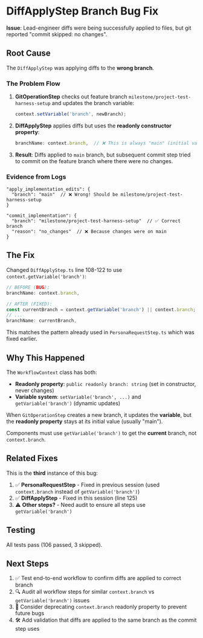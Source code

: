 # DiffApplyStep Branch Bug Fix

**Issue**: Lead-engineer diffs were being successfully applied to files, but git reported "commit skipped: no changes".

## Root Cause

The `DiffApplyStep` was applying diffs to the **wrong branch**.

### The Problem Flow

1. **GitOperationStep** checks out feature branch `milestone/project-test-harness-setup` and updates the branch variable:
   ```typescript
   context.setVariable('branch', newBranch);
   ```

2. **DiffApplyStep** applies diffs but uses the **readonly constructor property**:
   ```typescript
   branchName: context.branch,  // ❌ This is always "main" (initial value)
   ```

3. **Result**: Diffs applied to `main` branch, but subsequent commit step tried to commit on the feature branch where there were no changes.

### Evidence from Logs

```
"apply_implementation_edits": {
  "branch": "main"  // ❌ Wrong! Should be milestone/project-test-harness-setup
}

"commit_implementation": {
  "branch": "milestone/project-test-harness-setup"  // ✅ Correct branch
  "reason": "no_changes"  // ❌ Because changes were on main
}
```

## The Fix

Changed `DiffApplyStep.ts` line 108-122 to use `context.getVariable('branch')`:

```typescript
// BEFORE (BUG):
branchName: context.branch,

// AFTER (FIXED):
const currentBranch = context.getVariable('branch') || context.branch;
// ...
branchName: currentBranch,
```

This matches the pattern already used in `PersonaRequestStep.ts` which was fixed earlier.

## Why This Happened

The `WorkflowContext` class has both:
- **Readonly property**: `public readonly branch: string` (set in constructor, never changes)
- **Variable system**: `setVariable('branch', ...)` and `getVariable('branch')` (dynamic updates)

When `GitOperationStep` creates a new branch, it updates the **variable**, but the **readonly property** stays at its initial value (usually "main").

Components must use `getVariable('branch')` to get the **current** branch, not `context.branch`.

## Related Fixes

This is the **third** instance of this bug:
1. ✅ **PersonaRequestStep** - Fixed in previous session (used `context.branch` instead of `getVariable('branch')`)
2. ✅ **DiffApplyStep** - Fixed in this session (line 125)
3. ⚠️ **Other steps?** - Need audit to ensure all steps use `getVariable('branch')`

## Testing

All tests pass (106 passed, 3 skipped).

## Next Steps

1. ✅ Test end-to-end workflow to confirm diffs are applied to correct branch
2. 🔍 Audit all workflow steps for similar `context.branch` vs `getVariable('branch')` issues
3. 📝 Consider deprecating `context.branch` readonly property to prevent future bugs
4. 🛠️ Add validation that diffs are applied to the same branch as the commit step uses
